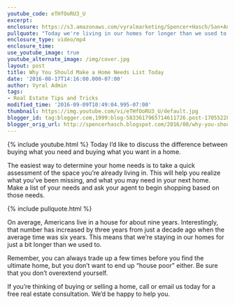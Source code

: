 ```yaml
---
youtube_code: eTHfOoRU3_U
excerpt:
enclosure: https://s3.amazonaws.com/vyralmarketing/Spencer+Hasch/San+Antonio+Real+Estate+Agent-+What+do+you+need+from+your+next+home%253F.mp4
pullquote: "Today we're living in our homes for longer than we used to."
enclosure_type: video/mp4
enclosure_time:
use_youtube_image: true
youtube_alternate_image: /img/cover.jpg
layout: post
title: Why You Should Make a Home Needs List Today
date: '2016-08-17T14:16:00.000-07:00'
author: Vyral Admin
tags:
- Real Estate Tips and Tricks
modified_time: '2016-09-09T10:49:04.995-07:00'
thumbnail: https://img.youtube.com/vi/eTHfOoRU3_U/default.jpg
blogger_id: tag:blogger.com,1999:blog-5833617965714611726.post-1705522834602738857
blogger_orig_url: http://spencerhasch.blogspot.com/2016/08/why-you-should-make-home-needs-list.html
---
```

{% include youtube.html %}
Today I’d like to discuss the difference between buying what you need and buying what you want in a home.

The easiest way to determine your home needs is to take a quick assessment of the space you’re already living in. This will help you realize what you’ve been missing, and what you may need in your next home. Make a list of your needs and ask your agent to begin shopping based on those needs.

{% include pullquote.html %}

On average, Americans live in a house for about nine years. Interestingly, that number has increased by three years from just a decade ago when the average time was six years. This means that we’re staying in our homes for just a bit longer than we used to.

Remember, you can always trade up a few times before you find the ultimate home, but you don’t want to end up “house poor” either. Be sure that you don’t overextend yourself.

If you’re thinking of buying or selling a home, call or email us today for a free real estate consultation. We’d be happy to help you.
